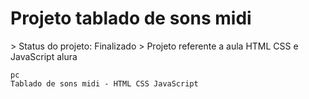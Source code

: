 <h1>Projeto tablado de sons midi</h1>
> Status do projeto: Finalizado
> Projeto referente a aula HTML CSS e JavaScript alura


```
pc
Tablado de sons midi - HTML CSS JavaScript
```
